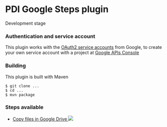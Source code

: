 # PDI Google Steps plugin #

Development stage

### Authentication and service account ###
This plugin works with the [OAuth2 service accounts](https://developers.google.com/identity/protocols/OAuth2ServiceAccount) from Google, to create your own service account with a project at [Google APIs Console](https://console.developers.google.com)

### Building ###
This plugin is built with Maven
```shell
$ git clone ...
$ cd ...
$ mvn package
```

### Steps available ###

* [Copy files in Google Drive ![][1]](mdoc/drivecopystep.md)


[1]:src/main/resources/drivecopy.svg